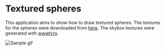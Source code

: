 # Textured spheres

This application aims to show how to draw textured spheres. The textures for the spheres were downloaded from [here](https://www.solarsystemscope.com/textures/).
The skybox textures were generated with [wwwtyro](https://wwwtyro.github.io/space-3d/#animationSpeed=1&fov=80&nebulae=true&pointStars=true&resolution=1024&seed=2hnqv2e7hhg0&stars=true&sun=true).

![Sample gif](./sample/sample.gif)
